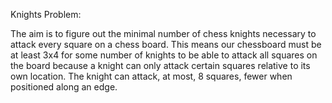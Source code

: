 Knights Problem:

The aim is to figure out the minimal number of chess knights necessary to attack every square on a chess board. This means our chessboard must be at least 3x4 for some number of knights to be able to attack all squares on the board because a knight can only attack certain squares relative to its own location. The knight can attack, at most, 8 squares, fewer when positioned along an edge.
